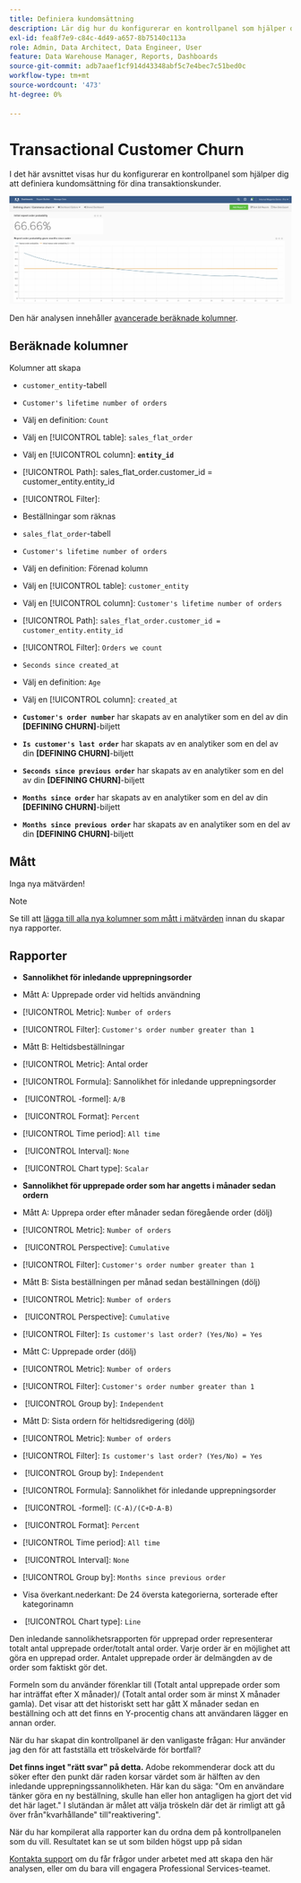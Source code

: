 ```yaml
---
title: Definiera kundomsättning
description: Lär dig hur du konfigurerar en kontrollpanel som hjälper dig att definiera kundomsättning för dina transaktionskunder.
exl-id: fea8f7e9-c84c-4d49-a657-8b75140c113a
role: Admin, Data Architect, Data Engineer, User
feature: Data Warehouse Manager, Reports, Dashboards
source-git-commit: adb7aaef1cf914d43348abf5c7e4bec7c51bed0c
workflow-type: tm+mt
source-wordcount: '473'
ht-degree: 0%

---
```


# Transactional Customer Churn

I det här avsnittet visas hur du konfigurerar en kontrollpanel som hjälper dig att definiera kundomsättning för dina transaktionskunder.

![](../../assets/churn-deashboard.png)

Den här analysen innehåller [avancerade beräknade kolumner](../data-warehouse-mgr/adv-calc-columns.md).

## Beräknade kolumner

Kolumner att skapa

* `customer_entity`-tabell
* `Customer's lifetime number of orders`
* Välj en definition: `Count`
* Välj en [!UICONTROL table]: `sales_flat_order`
* Välj en [!UICONTROL column]: **`entity_id`**
* [!UICONTROL Path]: sales_flat_order.customer_id = customer_entity.entity_id
* [!UICONTROL Filter]:
* Beställningar som räknas

* `sales_flat_order`-tabell
* `Customer's lifetime number of orders`
* Välj en definition: Förenad kolumn
* Välj en [!UICONTROL table]: `customer_entity`
* Välj en [!UICONTROL column]: `Customer's lifetime number of orders`
* [!UICONTROL Path]: `sales_flat_order.customer_id = customer_entity.entity_id`
* [!UICONTROL Filter]: `Orders we count`

* `Seconds since created_at`
* Välj en definition: `Age`
* Välj en [!UICONTROL column]: `created_at`

* **`Customer's order number`** har skapats av en analytiker som en del av din **[DEFINING CHURN]**-biljett
* **`Is customer's last order`** har skapats av en analytiker som en del av din **[DEFINING CHURN]**-biljett
* **`Seconds since previous order`** har skapats av en analytiker som en del av din **[DEFINING CHURN]**-biljett
* **`Months since order`** har skapats av en analytiker som en del av din **[DEFINING CHURN]**-biljett
* **`Months since previous order`** har skapats av en analytiker som en del av din **[DEFINING CHURN]**-biljett

## Mått

Inga nya mätvärden!

>[!NOTE]
>
>Se till att [lägga till alla nya kolumner som mått i mätvärden](../data-warehouse-mgr/manage-data-dimensions-metrics.md) innan du skapar nya rapporter.

## Rapporter

* **Sannolikhet för inledande upprepningsorder**
* Mått A: Upprepade order vid heltids användning
* [!UICONTROL Metric]: `Number of orders`
* [!UICONTROL Filter]: `Customer's order number greater than 1`

* Mått B: Heltidsbeställningar
* [!UICONTROL Metric]: Antal order

* [!UICONTROL Formula]: Sannolikhet för inledande upprepningsorder
* &#x200B;
  [!UICONTROL -formel]: `A/B`
* &#x200B;
  [!UICONTROL Format]: `Percent`

* [!UICONTROL Time period]: `All time`
* &#x200B;
  [!UICONTROL Interval]: `None`
* &#x200B;
  [!UICONTROL Chart type]: `Scalar`

* **Sannolikhet för upprepade order som har angetts i månader sedan ordern**
* Mått A: Upprepa order efter månader sedan föregående order (dölj)
* [!UICONTROL Metric]: `Number of orders`
* &#x200B;
  [!UICONTROL Perspective]: `Cumulative`
* [!UICONTROL Filter]: `Customer's order number greater than 1`

* Mått B: Sista beställningen per månad sedan beställningen (dölj)
* [!UICONTROL Metric]: `Number of orders`
* &#x200B;
  [!UICONTROL Perspective]: `Cumulative`
* [!UICONTROL Filter]: `Is customer's last order? (Yes/No) = Yes`

* Mått C: Upprepade order (dölj)
* [!UICONTROL Metric]: `Number of orders`
* [!UICONTROL Filter]: `Customer's order number greater than 1`

* &#x200B;
  [!UICONTROL Group by]: `Independent`

* Mått D: Sista ordern för heltidsredigering (dölj)
* [!UICONTROL Metric]: `Number of orders`
* [!UICONTROL Filter]: `Is customer's last order? (Yes/No) = Yes`

* &#x200B;
  [!UICONTROL Group by]: `Independent`

* [!UICONTROL Formula]: Sannolikhet för inledande upprepningsorder
* &#x200B;
  [!UICONTROL -formel]: `(C-A)/(C+D-A-B)`
* &#x200B;
  [!UICONTROL Format]: `Percent`

* [!UICONTROL Time period]: `All time`
* &#x200B;
  [!UICONTROL Interval]: `None`
* [!UICONTROL Group by]: `Months since previous order`
* Visa överkant.nederkant: De 24 översta kategorierna, sorterade efter kategorinamn

* &#x200B;
  [!UICONTROL Chart type]: `Line`

Den inledande sannolikhetsrapporten för upprepad order representerar totalt antal upprepade order/totalt antal order. Varje order är en möjlighet att göra en upprepad order. Antalet upprepade order är delmängden av de order som faktiskt gör det.

Formeln som du använder förenklar till (Totalt antal upprepade order som har inträffat efter X månader)/ (Totalt antal order som är minst X månader gamla). Det visar att det historiskt sett har gått X månader sedan en beställning och att det finns en Y-procentig chans att användaren lägger en annan order.

När du har skapat din kontrollpanel är den vanligaste frågan: Hur använder jag den för att fastställa ett tröskelvärde för bortfall?

**Det finns inget &quot;rätt svar&quot; på detta.** Adobe rekommenderar dock att du söker efter den punkt där raden korsar värdet som är hälften av den inledande upprepningssannolikheten. Här kan du säga: &quot;Om en användare tänker göra en ny beställning, skulle han eller hon antagligen ha gjort det vid det här laget.&quot; I slutändan är målet att välja tröskeln där det är rimligt att gå över från&quot;kvarhållande&quot; till&quot;reaktivering&quot;.

När du har kompilerat alla rapporter kan du ordna dem på kontrollpanelen som du vill. Resultatet kan se ut som bilden högst upp på sidan

[Kontakta support](https://experienceleague.adobe.com/docs/commerce-knowledge-base/kb/troubleshooting/miscellaneous/mbi-service-policies.html) om du får frågor under arbetet med att skapa den här analysen, eller om du bara vill engagera Professional Services-teamet.

